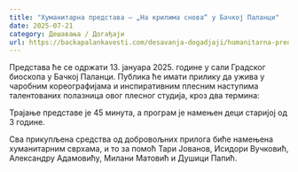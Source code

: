 ```yaml
---
title: "Хуманитарна представа – „На крилима снова“ у Бачкој Паланци"
date: 2025-07-21
category: Дешавања / Догађаји
url: https://backapalankavesti.com/desavanja-dogadjaji/humanitarna-predstava-na-krilima-snova-u-backoj-palanci/
---
```


Представа ће се одржати 13. јануара 2025. године у сали Градског биоскопа у Бачкој Паланци. Публика ће имати прилику да ужива у чаробним кореографијама и инспиративним плесним наступима талентованих полазница овог плесног студија, кроз два термина:

Трајање представе је 45 минута, а програм је намењен деци старијој од 3 године.

Сва прикупљена средства од добровољних прилога биће намењена хуманитарним сврхама, и то за помоћ Тари Јованов, Исидори Вучковић, Александру Адамовићу, Милани Матовић и Душици Папић.
